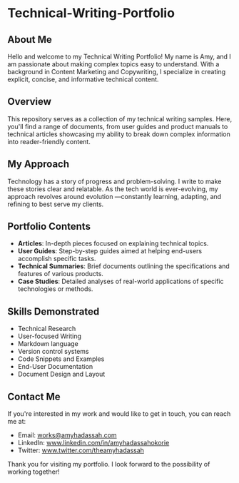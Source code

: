 # Technical-Writing-Portfolio

## About Me

Hello and welcome to my Technical Writing Portfolio! My name is Amy, and I am passionate about making complex topics easy to understand. With a background in Content Marketing and Copywriting, I specialize in creating explicit, concise, and informative technical content.

## Overview

This repository serves as a collection of my technical writing samples. Here, you'll find a range of documents, from user guides and product manuals to technical articles showcasing my ability to break down complex information into reader-friendly content.

## My Approach

Technology has a story of progress and problem-solving. I write to make these stories clear and relatable. As the tech world is ever-evolving, my approach revolves around evolution —constantly learning, adapting, and refining to best serve my clients.

## Portfolio Contents

-   **Articles**: In-depth pieces focused on explaining technical topics.
-   **User Guides**: Step-by-step guides aimed at helping end-users accomplish specific tasks.
-   **Technical Summaries**: Brief documents outlining the specifications and features of various products.
-   **Case Studies**: Detailed analyses of real-world applications of specific technologies or methods.

## Skills Demonstrated

-   Technical Research
-   User-focused Writing
-   Markdown language
-   Version control systems
-   Code Snippets and Examples
-   End-User Documentation
-   Document Design and Layout

## Contact Me

If you're interested in my work and would like to get in touch, you can reach me at:

-   Email: works@amyhadassah.com
-   LinkedIn: www.linkedin.com/in/amyhadassahokorie
-   Twitter: www.twitter.com/theamyhadassah

Thank you for visiting my portfolio. I look forward to the possibility of working together!
